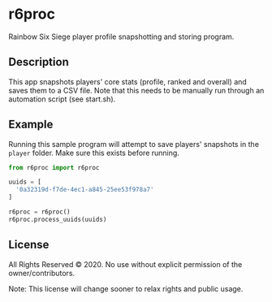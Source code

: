 # r6proc
Rainbow Six Siege player profile snapshotting and storing program.

## Description
This app snapshots players' core stats (profile, ranked and overall) and saves them to a CSV file. Note that this needs to be manually run through an automation script (see start.sh).

## Example
Running this sample program will attempt to save players' snapshots in the `player` folder. Make sure this exists before running.

```python
from r6proc import r6proc

uuids = [
  '0a32319d-f7de-4ec1-a845-25ee53f978a7'
]

r6proc = r6proc()
r6proc.process_uuids(uuids)
```

## License
All Rights Reserved © 2020. No use without explicit permission of the owner/contributors.

Note: This license will change sooner to relax rights and public usage.
